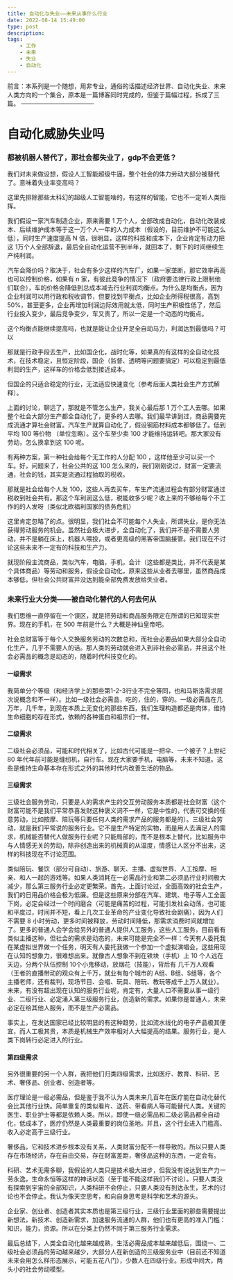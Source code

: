 ```yaml
---
title: 自动化与失业——未来从事什么行业
date: 2022-08-14 15:49:00
type: post
description: 
tags:
    - 工作
    - 未来
    - 失业
    - 自动化
---
```


前言：本系列是一个随想，用非专业，通俗的话描述经济世界、自动化失业、未来人类方向的一个集合，原本是一篇博客同时完成的，但鉴于篇幅过程，拆成了三篇。
————————————

# 自动化威胁失业吗



### 都被机器人替代了，那社会都失业了，gdp不会更低？

我们对未来做设想，假设人工智能超级牛逼，整个社会的体力劳动大部分被替代了。意味着失业率变高吗？

这里先排除那些太科幻的超级人工智能啥的，有这样的智能，它也不一定听人类指挥。

我们假设一家汽车制造企业，原来需要 1 万个人，全部改成自动化，自动化改装成本、后续维护成本等于这一万个人一年的人力成本（假设的，目前维护不可能这么低），同时生产速度提高 N 倍，很明显，这样的科技和成本下，企业肯定有动力把这 1万个人全部辞退，最后全自动化运营不到半年，就回本了，剩下的时间继续生产纯利润。

汽车会降价吗？取决于，社会有多少这样的汽车厂，如果一家垄断，那它效率再高也可以控制价格，如果有 n 家，有彼此竞争的情况下（政府要法律行政上限制他们联合），车的价格会降低到总成本减去行业利润均衡点。为什么是均衡点，因为企业利润可以用行政和税收调节，但要找到平衡点，比如企业所得税很高，高到50%，甚至更多，企业再增加利润边际效用就太低，同时生产积极性低了，然后行业投入变少，最后竞争变少，车又贵了，所以一定是一个动态的均衡点。

这个均衡点能继续提高吗，也就是能让企业开足全自动马力，利润达到最低吗？可以

那就是行政手段去生产，比如国企化，战时化等，如果真的有这样的全自动化技术，在技术稳定，且恒定阶段，国企（监督、透明等问题要搞定）可以稳定到最低利润的生产，这样车的价格会低到接近成本。

但国企的只适合稳定的行业，无法适应快速变化（参考后面人类社会生产方式解释）。

上面的讨论，聊远了，那就是不管怎么生产，我关心最后那 1 万个工人去哪。如果整个社会大部分生产都全自动化了，更多的人去哪。我们最早讲到过，商品需要完成流通才算社会财富。汽车生产就算自动化了，假设钢筋材料成本都够低了。低到平均 100 等价物 （单位忽略）。这个车至少卖 100 才能维持运转吧。那大家没有劳动，怎么换拿到这 100 呢。

有两种方案，第一种社会给每个无工作的人分配 100 ，这样他至少可以买一个车。好，问题来了，社会公共的这 100 怎么来的，我们刚刚说过，财富一定要流通，社会的钱，其实是流通过程抽取的税收。

那就是社会给每个人发 100，这些人再去买车，车生产流通过程会有部分财富通过税收到社会共有。那这个车利润这么低，税能收多少呢？收上来的不够给每个不工作的的人发呀（类似北欧福利国家的债务危机）

这里肯定忽略了的点。很明显，我们社会不可能每个人失业，所谓失业，是你无法获得劳动服务的机会。虽然社会极大进步，全自动化了，我们并不是不需要人劳动，并不是躺在床上，机器人喂投，或者更高级的黑客帝国脑接管。我们现在不讨论这些未来不一定有的科技和生产力。

就现阶段主流商品，类似汽车，电脑，手机，会计（这些都是类比，并不代表是某个具体商品）等劳动和服务，假设全自动化，原来这些从业者去哪里，虽然商品成本够低，但社会公共财富并没达到能全部免费发放给失业者。

### 未来行业大分类——被自动化替代的人何去何从

我们思维一直停留在一个误区，就是把劳动和商品服务限定在所谓的已知现实世界。现在的手机，在 500 年前是什么？大概是神仙皇帝吧。

社会总财富等于每个人交换服务劳动的次数总和，而社会必要品如果大部分全自动化生产，几乎不需要人的话。那人类的劳动就会进入到非社会必需品，并且这个社会必需品的概念是动态的，随着时代科技变化的。

#### 一级需求

我简单分个等级（和经济学上的那些第1-2-3行业不完全等同，也和马斯洛需求层次说概念和不一样）。比如一级社会必需品，吃的，住的，穿的。一级必需品在几万年，几千年，到现在本质上无变化的那些东西，我们生理构造都还是肉体，维持生命细胞的存在形式，依赖的各种蛋白和祖宗们一样。

#### 二级需求

二级社会必须品，可能和时代相关了，比如古代可能是一把伞、一个被子？上世纪 80 年代年前可能是缝纫机，自行车。现在大家要手机，电脑等，未来不知道。这些是维持生命基本存在形式之外的其他时代内改善生活的物品。

#### 三级需求

三级社会服务劳动，只要是人的需求产生的交互劳动服务本质都是社会财富（这个财富可能不是我们平常恭喜发财这种褒义词不一样，它是中性的，代表可交换的任意劳动，比如按摩、陪玩等只要任何人类的需求产品的服务都是的）。三级社会劳动，就是我们平常说的服务行业。它不是生产特定的实物，而是用人去满足人的需求，机械能否替代人做服务行业呢？只能局部的，而不是根本上替代，比如服务中与人情感无关的劳动，除非创造出来的机械真的从温度，情感让人区分不出来，这样的科技现在不讨论范围。

类似陪玩、餐饮（部分可自动）、旅游、聊天、主播、虚拟世界、人工按摩、相亲、和人一起的游戏等。如果人类消耗在一必需品行业和第二必须品行业时间极大减少，那么第三服务行业必定更繁荣。首先，上面讨论过，全面高效的社会生产，我们的日用品价格会极为低廉。但是这些原来分部在汽车、建筑、电子等人工全面下岗，必定会经过一个时间磨合（可能是痛苦的过程，可能引发社会动荡，也可能和平度过，时间并不短，看上几次工业革命的产业变化导致社会剧痛），因为人们不需要 8 小时劳动，更多时间被释放，劳动时间降低，那需求消费时间就增加了。更多的普通人会学会给另外的普通人提供人工服务，这些人工服务，目前看有类似主播这种，但社会的需求是动态的，未来可能是完全不一样：今天有人委托我在某虚拟世界做一个任务，明天有人委托我做一个参加一个虚拟演唱会，这些用现在认知的想象力，很难想出来。就像古人想象不到在铁块（手机）上 10 个人远在天边，分两个队伍控制 10个小鬼移动，放烟花（技能），背后有 几千万人观看（王者的直播带动的观众有上千万，就业有每个城市的 A组、B组、S组等，各个主播老师，还有裁判，现场节目、会唱、玩具、陪玩、教玩等成千上万人就业）。未来，有没有超出现在认知的服务行业呢，肯定有，大量人口不需要从事一级行业、二级行业、必定涌入第三级服务行业，创造新的需求。如果你是普通人，未来必定在给其他人服务，而不是生产必需品。

事实上，在发达国家已经比较明显的有这种趋势，比如流水线化的电子产品极其便宜，而人工极其贵，本质是机械生产效率相对人大幅提高的结果。服务行业，是人类下岗转行必定进入的行业。

#### 第四级需求


另外很重要的另一个人群，我把他们归类四级需求，比如医疗、教育、科研、艺术、奢侈品、创业者、创造者等。

医疗理论是一级必需品，但是鉴于我不认为人类未来几百年在医疗能在自动化替代会比其他行业快。简单重复的类似看片、送药、带看病人等可能替代人类。关键的医生、职业护士等都是依赖人类。所以，即使一级必需品和二级必需品都全自动化，低成本了，医疗仍然是人类最重要的岗位圣地。并且，这个行业进入门槛高、收入必定高于三级行业。

奢侈品，它和技术进步根本没有关系，人类财富分配不一样导致的。所以只要人类存在市场经济，存在自由交易，存在财富差距，奢侈品这种的东西，一定会有。

科研、艺术无需多聊，我假设的人类只是技术极大进步，但我没有说达到生产力一劳永逸，生命永恒等这样的神话状态（至于能不能这样我们不讨论）。只要人类没有探索到宇宙的全部知识，人类科研不会停止，只要人类没有到达永生，艺术的讨论也不会停止。我认为像天空思考，和向自身思考是科学和艺术的源头。

企业家、创业者、创造者其实本质也是第三级行业，三级行业里面的那些需要提出新想法，新技术、创造新需求，加速服务流通的人群，他们也有更高的准入门槛：知识，能力，资源。所以在分类上仍然不同于第三服务行业需求。

最后总结下，人类全自动化越来越成熟，生活必需品成本越来越低后，围绕一、二级社会必须品的劳动越来越少，大部分人在新创造的三级服务业中（目前还不知道未来会用怎么样形态展示，可能五花八门），少数人在四级行业。形成中间大，两头小的社会劳动模型。
